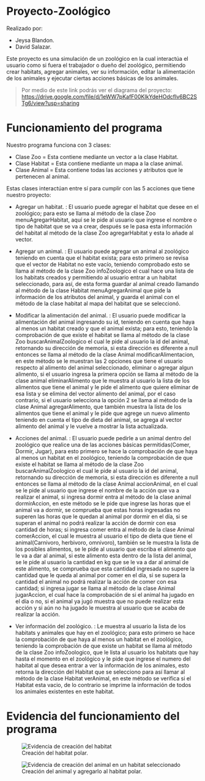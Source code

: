 # Proyecto-Zoológico

Realizado por:
* Jeysa Blandon.
* David Salazar.

Este proyecto es una simulación de un zoológico en la cual interactúa el usuario como si fuera el trabajador o dueño del
zoológico, permitiendo crear habitats, agregar animales, ver su información, editar la alimentación de los animales y ejecutar
ciertas acciones básicas de los animales.

>Por medio de este link podrás ver el diagrama del proyecto:
> https://drive.google.com/file/d/1eWW7pKafF00KIkYdeHOdcfIv6BC2STg6/view?usp=sharing

# Funcionamiento del programa

Nuestro programa funciona con 3 clases:

* Clase Zoo = Esta contiene mediante un vector a la clase Habitat.
* Clase Habitat = Esta contiene mediante un mapa a la clase animal.
* Clase Animal = Esta contiene todas las acciones y atributos que le pertenecen al animal.

Estas clases interactúan entre sí para cumplir con las 5 acciones que tiene nuestro proyecto:

* Agregar un habitat.
  : El usuario puede agregar el habitat que desee en el zoológico; para esto se llama al método de la clase Zoo menuAgregarHabitat,
  aquí se le pide al usuario que ingrese el nombre o tipo de habitat que se va a crear, después se le pasa esta información del
  habitat al método de la clase Zoo agregarHabitat y esta lo añade al vector.

* Agregar un animal.
  : El usuario puede agregar un animal al zoológico teniendo en cuenta que el habitat exista; para esto primero se revisa que el
  vector de Habitat no este vacío, teniendo comprobado esto se llama al método de la clase Zoo infoZoologico el cual hace una
  lista de los habitats creados y permitiendo al usuario entrar a un habitat seleccionado, para así, de esta forma guardar
  al animal creado llamando al método de la clase Habitat menuAgregarAnimal que pide la información de los atributos del animal,
  y guarda el animal con el método de la clase habitat al mapa del habitat que se seleccionó.

* Modificar la alimentación del animal.
  : El usuario puede modificar la alimentación del animal ingresando su id, teniendo en cuenta que haya al menos un habitat creado
  y que el animal exista; para esto, teniendo la comprobación de que existe el habitat se llama al método de la clase Zoo 
  buscarAnimalZoologico el cual le pide al usuario la id del animal, retornando su dirección de memoria, si esta dirección es
  diferente a null entonces se llama al método de la clase Animal modificarAlimentacion, en este método se le muestran las 
  2 opciones que tiene el usuario respecto al alimento del animal seleccionado, eliminar o agregar algun alimento, si el usuario
  ingresa la primera opción se llama al método de la clase animal eliminarAlimento que le muestra al usuario la lista de los alimentos
  que tiene el animal y le pide el alimento que quiere eliminar de esa lista y se elimina del vector alimento del animal, por el caso
  contrario, si el usuario selecciona la opción 2 se llama al método de la clase Animal agregarAlimento, que también muestra la lista
  de los alimentos que tiene el animal y le pide que agrege un nuevo alimento teniendo en cuenta el tipo de dieta del animal, se agrega
  al vector alimento del animal y le vuelve a mostrar la lista actualizada.

* Acciones del animal.
  : El usuario puede pedirle a un animal dentro del zoológico que realice una de las acciones básicas permitidas(Comer, Dormir, Jugar),
  para esto primero se hace la comprobación de que haya al menos un habitat en el zoológico, teniendo la comprobación de que existe el 
  habitat se llama al método de la clase Zoo buscarAnimalZoologico el cual le pide al usuario la id del animal, retornando su dirección 
  de memoria, si esta dirección es diferente a null entonces se llama al método de la clase Animal accionAnimal, en el cual se le pide
  al usuario que ingrese el nombre de la acción que va a realizar el animal, si ingresa dormir entra al método de la clase animal 
  dormirAccion, en este método se le pide que ingrese las horas que el animal va a dormir, se comprueba que estas horas ingresadas no
  superen las horas que le quedan al animal por dormir en el día, si se superan el animal no podrá realizar la acción de dormir con esa
  cantidad de horas; si ingresa comer entra al método de la clase Animal comerAccion, el cual le muestra al usuario el tipo de dieta que
  tiene el animal(Carnivoro, herbivoro, omnivoro), también se le muestra la lista de los posibles alimentos, se le pide al usuario que
  escriba el alimento que le va a dar al animal, si este alimento esta dentro de la lista del animal, se le pide al usuario la cantidad en
  kg que se le va a dar al animal de este alimento, se comprueba que esta cantidad ingresada no supere la cantidad que le queda al animal 
  por comer en el día, si se supera la cantidad el animal no podrá realizar la acción de comer con esa cantidad; si ingresa jugar se llama
  al método de la clase Animal jugarAccion, el cual hace la comprobación de si el animal ha jugado en el día o no, si el animal ya jugó
  muestra que no puede realizar esta acción y si aún no ha jugado le muestra al usuario que se acaba de realizar la acción.


* Ver información del zoológico.
  : Le muestra al usuario la lista de los habitats y animales que hay en el zoológico; para esto primero se hace la comprobación de que haya 
  al menos un habitat en el zoológico, teniendo la comprobación de que existe un habitat se llama al método de la clase Zoo infoZoologico,
  que le lista al usuario los habitats que hay hasta el momento en el zoológico y le pide que ingrese el numero del habitat al que desea entrar
  a ver la información de los animales, esto retorna la dirección del Habitat que se selecciono para así llamar al método de la clase Habitat
  verAnimal, en este método se verifica si el Habitat esta vacio, de lo contrario se imprime la información de todos los animales existentes en
  este habitat.

# Evidencia del funcionamiento del programa

<figure>
    <img src="C:\Users\jeysa nahara\Pictures\Evidencia1.png"
         alt="Evidencia de creación del habitat">
    <figcaption>Creación del habitat polar.</figcaption>
</figure>

<figure>
    <img src="C:\Users\jeysa nahara\Pictures\Evidencia2.png"
         alt="Evidencia de creación del animal en un habitat seleccionado">
    <figcaption>Creación del animal y agregarlo al habitat polar.</figcaption>
</figure>
